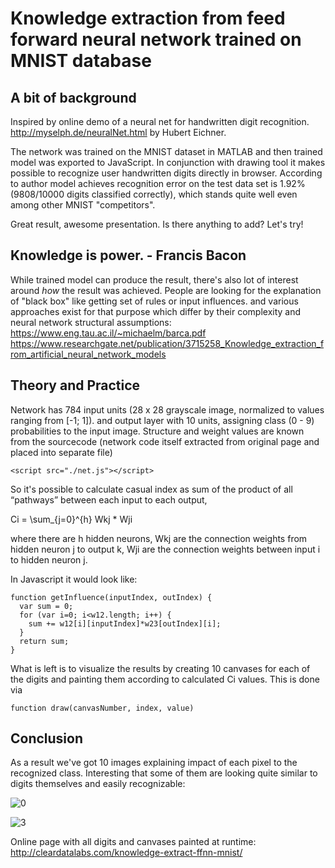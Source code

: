 # Knowledge extraction from feed forward neural network trained on MNIST database

## A bit of background

Inspired by online demo of a neural net for handwritten digit recognition. 
http://myselph.de/neuralNet.html by Hubert Eichner.

The network was trained on the MNIST dataset in MATLAB and then trained model was exported to JavaScript.
In conjunction with drawing tool it makes possible to recognize user handwritten digits directly in browser.
According to author model achieves recognition error on the test data set is 1.92% (9808/10000 digits classified correctly),
which stands quite well even among other MNIST "competitors".  

Great result, awesome presentation. Is there anything to add? Let's try!

## Knowledge is power. - Francis Bacon

While trained model can produce the result, there's also lot of interest around *how* the result was achieved. 
People are looking for the explanation of "black box" like getting set of rules or input influences.
and various approaches exist for that purpose which differ by their complexity and neural network structural assumptions:  
https://www.eng.tau.ac.il/~michaelm/barca.pdf
https://www.researchgate.net/publication/3715258_Knowledge_extraction_from_artificial_neural_network_models

## Theory and Practice

Network has 784 input units (28 x 28 grayscale image, normalized to values ranging from [-1; 1]). 
and output layer with 10 units, assigning class (0 - 9) probabilities to the input image.
Structure and weight values are known from the sourcecode 
(network code itself extracted from original page and placed into separate file)
```
<script src="./net.js"></script>
``` 

So it's possible to calculate casual index as sum of the product of all “pathways” between each input to each output,
 

Ci = \sum_{j=0}^{h} Wkj * Wji

where there are h hidden neurons, 
Wkj are the connection weights from hidden neuron j to output k, 
Wji are the connection weights between input i to hidden neuron j.

In Javascript it would look like:
```
function getInfluence(inputIndex, outIndex) {
  var sum = 0;
  for (var i=0; i<w12.length; i++) {
    sum += w12[i][inputIndex]*w23[outIndex][i];
  }
  return sum;
}
```

What is left is to visualize the results by creating 10 canvases for each of the digits
and painting them according to calculated Ci values. This is done via 
```
function draw(canvasNumber, index, value)
```
   
## Conclusion
As a result we've got 10 images explaining impact of each pixel to the recognized class. Interesting that some of them
are looking quite similar to digits themselves and easily recognizable:

![0](http://cleardatalabs.com/knowledge-extract-ffnn-mnist/char0.png)

![3](http://cleardatalabs.com/knowledge-extract-ffnn-mnist/char3.png)

Online page with all digits and canvases painted at runtime: http://cleardatalabs.com/knowledge-extract-ffnn-mnist/ 

